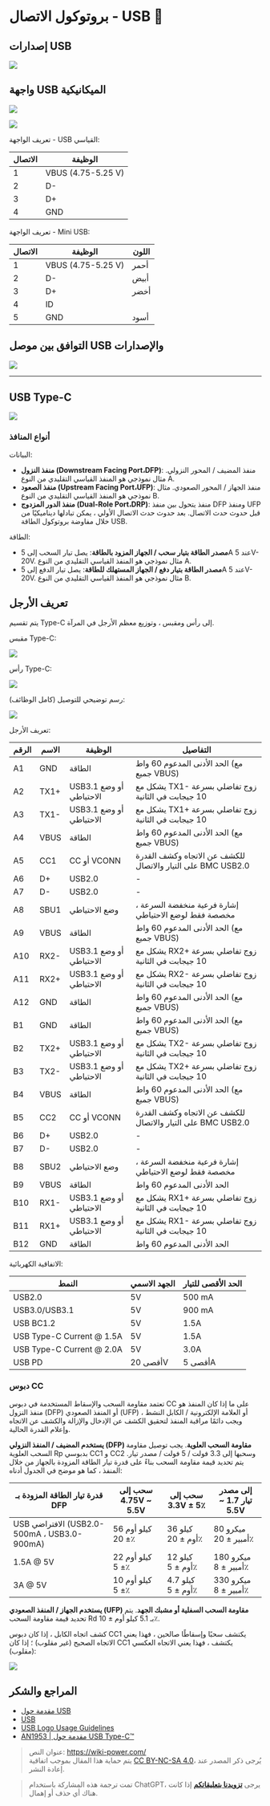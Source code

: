 # بروتوكول الاتصال - USB 🚧

## إصدارات USB

![](https://wiki-media-1253965369.cos.ap-guangzhou.myqcloud.com/img/20211129094423.png)

## واجهة USB الميكانيكية

![](https://wiki-media-1253965369.cos.ap-guangzhou.myqcloud.com/img/20211129094855.png)

![](https://wiki-media-1253965369.cos.ap-guangzhou.myqcloud.com/img/20211129094944.png)

تعريف الواجهة - USB القياسي:

| الاتصال | الوظيفة                 |
| ---- | -------------------- |
| 1    | VBUS (4.75-5.25 V) |
| 2    | D-                   |
| 3    | D+                   |
| 4    | GND                  |

تعريف الواجهة - Mini USB:

| الاتصال | الوظيفة                 | اللون |
| ---- | -------------------- | ---- |
| 1    | VBUS (4.75-5.25 V) | أحمر   |
| 2    | D-                   | أبيض   |
| 3    | D+                   | أخضر   |
| 4    | ID                   |      |
| 5    | GND                  | أسود   |

## التوافق بين موصل USB والإصدارات

![](https://wiki-media-1253965369.cos.ap-guangzhou.myqcloud.com/img/20211129094829.png)

---

## USB Type-C

![](https://wiki-media-1253965369.cos.ap-guangzhou.myqcloud.com/img/20220520105345.png)

### أنواع المنافذ

البيانات:

- **منفذ النزول (Downstream Facing Port،DFP)**: منفذ المضيف / المحور النزولي. مثال نموذجي هو المنفذ القياسي التقليدي من النوع A.
- **منفذ الصعود (Upstream Facing Port،UFP)**: منفذ الجهاز / المحور الصعودي. مثال نموذجي هو المنفذ القياسي التقليدي من النوع B.
- **منفذ الدور المزدوج (Dual-Role Port،DRP)**: منفذ يتحول بين منفذ DFP ومنفذ UFP قبل حدوث حدث الاتصال. بعد حدوث حدث الاتصال الأولي ، يمكن تبادلها ديناميكيًا من خلال مفاوضة بروتوكول الطاقة USB.

الطاقة:

- **مصدر الطاقة بتيار سحب / الجهاز المزود بالطاقة**: يصل تيار السحب إلى 5A عند 5V-20V. مثال نموذجي هو المنفذ القياسي التقليدي من النوع A.
- **مصدر الطاقة بتيار دفع / الجهاز المستهلك للطاقة**: يصل تيار الدفع إلى 5A عند 5V-20V. مثال نموذجي هو المنفذ القياسي التقليدي من النوع B.

## تعريف الأرجل

يتم تقسيم Type-C إلى رأس ومقبس ، وتوزيع معظم الأرجل في المرآة.

مقبس Type-C:

![](https://wiki-media-1253965369.cos.ap-guangzhou.myqcloud.com/img/20220520134239.png)

رأس Type-C:

![](https://wiki-media-1253965369.cos.ap-guangzhou.myqcloud.com/img/20220520134304.png)

رسم توضيحي للتوصيل (كامل الوظائف):

![](https://wiki-media-1253965369.cos.ap-guangzhou.myqcloud.com/img/20220520140019.png)

تعريف الأرجل:

| الرقم | الاسم | الوظيفة | التفاصيل |
| ---- | ---- | ----------------- | ------------------------------------------------ |
| A1   | GND  | الطاقة | الحد الأدنى المدعوم 60 واط (مع جميع VBUS) |
| A2   | TX1+ | USB3.1 أو وضع الاحتياطي | يشكل مع TX1- زوج تفاضلي بسرعة 10 جيجابت في الثانية |
| A3   | TX1- | USB3.1 أو وضع الاحتياطي | يشكل مع TX1+ زوج تفاضلي بسرعة 10 جيجابت في الثانية |
| A4   | VBUS | الطاقة | الحد الأدنى المدعوم 60 واط (مع جميع VBUS) |
| A5   | CC1  | CC أو VCONN | للكشف عن الاتجاه وكشف القدرة على التيار والاتصال BMC USB2.0 |
| A6   | D+   | USB2.0 | - |
| A7   | D-   | USB2.0 | - |
| A8   | SBU1 | وضع الاحتياطي | إشارة فرعية منخفضة السرعة ، مخصصة فقط لوضع الاحتياطي |
| A9   | VBUS | الطاقة | الحد الأدنى المدعوم 60 واط (مع جميع VBUS) |
| A10  | RX2- | USB3.1 أو وضع الاحتياطي | يشكل مع RX2+ زوج تفاضلي بسرعة 10 جيجابت في الثانية |
| A11  | RX2+ | USB3.1 أو وضع الاحتياطي | يشكل مع RX2- زوج تفاضلي بسرعة 10 جيجابت في الثانية |
| A12  | GND  | الطاقة | الحد الأدنى المدعوم 60 واط (مع جميع VBUS) |
| B1   | GND  | الطاقة | الحد الأدنى المدعوم 60 واط (مع جميع VBUS) |
| B2   | TX2+ | USB3.1 أو وضع الاحتياطي | يشكل مع TX2- زوج تفاضلي بسرعة 10 جيجابت في الثانية |
| B3   | TX2- | USB3.1 أو وضع الاحتياطي | يشكل مع TX2+ زوج تفاضلي بسرعة 10 جيجابت في الثانية |
| B4   | VBUS | الطاقة | الحد الأدنى المدعوم 60 واط (مع جميع VBUS) |
| B5   | CC2  | CC أو VCONN | للكشف عن الاتجاه وكشف القدرة على التيار والاتصال BMC USB2.0 |
| B6   | D+   | USB2.0 | - |
| B7   | D-   | USB2.0 | - |
| B8   | SBU2 | وضع الاحتياطي | إشارة فرعية منخفضة السرعة ، مخصصة فقط لوضع الاحتياطي |
| B9   | VBUS | الطاقة | الحد الأدنى المدعوم 60 واط |
| B10  | RX1- | USB3.1 أو وضع الاحتياطي | يشكل مع RX1+ زوج تفاضلي بسرعة 10 جيجابت في الثانية |
| B11  | RX1+ | USB3.1 أو وضع الاحتياطي | يشكل مع RX1- زوج تفاضلي بسرعة 10 جيجابت في الثانية |
| B12  | GND  | الطاقة | الحد الأدنى المدعوم 60 واط |

الاتفاقية الكهربائية:

| النمط | الجهد الاسمي | الحد الأقصى للتيار |
| --- | --- | --- |
| USB2.0 | 5V | 500 mA |
| USB3.0/USB3.1 | 5V | 900 mA |
| USB BC1.2 | 5V | 1.5A |
| USB Type-C Current @ 1.5A | 5V | 1.5A |
| USB Type-C Current @ 2.0A | 5V | 3.0A |
| USB PD | أقصى 20V | أقصى 5A |

### دبوس CC

تعتمد مقاومة السحب والإسقاط المستخدمة في دبوس CC على ما إذا كان المنفذ هو منفذ النزول (DFP) أو المنفذ الصعودي (UFP) أو العلامة الإلكترونية / الكابل النشط ، ويجب دائمًا مراقبة المنفذ لتحقيق الكشف عن الإدخال والإزالة والكشف عن الاتجاه وإعلام القدرة الحالية.

**يستخدم المضيف / المنفذ النزولي (DFP) مقاومة السحب العلوية**. يجب توصيل مقاومة السحب العلوية Rp بدبوسي CC1 و CC2 وسحبها إلى 3.3 فولت / 5 فولت / مصدر تيار. يتم تحديد قيمة مقاومة السحب بناءً على قدرة تيار الطاقة المزودة بالجهاز من خلال المنفذ ، كما هو موضح في الجدول أدناه:

| قدرة تيار الطاقة المزودة بـ DFP | سحب إلى 4.75V ~ 5.5V | سحب إلى 3.3V ± 5٪ | إلى مصدر تيار 1.7 ~ 5.5V |
| --- | --- | --- | --- |
| USB الافتراضي (USB2.0-500mA ، USB3.0-900mA) | 56 كيلو أوم ± 20٪ | 36 كيلو أوم ± 20٪ | 80 ميكرو أمبير ± 20٪ |
| 1.5A @ 5V | 22 كيلو أوم ± 5٪ | 12 كيلو أوم ± 5٪ | 180 ميكرو أمبير ± 8٪ |
| 3A @ 5V | 10 كيلو أوم ± 5٪ | 4.7 كيلو أوم ± 5٪ | 330 ميكرو أمبير ± 8٪ |

**يستخدم الجهاز / المنفذ الصعودي (UFP) مقاومة السحب السفلية أو مشبك الجهد**. يتم تحديد قيمة مقاومة السحب Rd بـ 5.1 كيلو أوم ± 10٪.

كشف اتجاه الكابل ، إذا كان دبوس CC1 يكتشف سحبًا وإسقاطًا صالحين ، فهذا يعني الاتجاه الصحيح (غير مقلوب) ؛ إذا كان CC1 يكتشف ، فهذا يعني الاتجاه العكسي (مقلوب):

![](https://wiki-media-1253965369.cos.ap-guangzhou.myqcloud.com/img/20220520141738.png)

## المراجع والشكر

- [مقدمة حول USB](https://blog.infonet.io/2020/03/21/USB%E7%9B%B8%E5%85%B3%E4%BB%8B%E7%BB%8D/)
- [USB](https://zh.wikipedia.org/wiki/USB)
- [USB Logo Usage Guidelines](https://www.usb.org/sites/default/files/usb-if_logo_usage_guidelines_final_103019.pdf)
- [AN1953 | مقدمة حول USB Type-C™](http://www.microchip.com.cn/community/Uploads/Download/Library/00001953a_cn.pdf)

> عنوان النص: <https://wiki-power.com/>  
> يتم حماية هذا المقال بموجب اتفاقية [CC BY-NC-SA 4.0](https://creativecommons.org/licenses/by/4.0/deed.zh)، يُرجى ذكر المصدر عند إعادة النشر.

> تمت ترجمة هذه المشاركة باستخدام ChatGPT، يرجى [**تزويدنا بتعليقاتكم**](https://github.com/linyuxuanlin/Wiki_MkDocs/issues/new) إذا كانت هناك أي حذف أو إهمال.